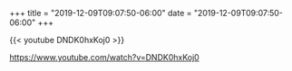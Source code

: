 +++
title = "2019-12-09T09:07:50-06:00"
date = "2019-12-09T09:07:50-06:00"
+++

{{< youtube DNDK0hxKoj0 >}}

https://www.youtube.com/watch?v=DNDK0hxKoj0
